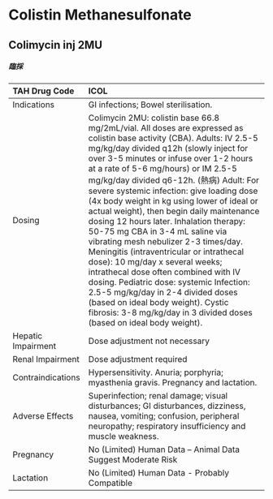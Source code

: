 # Colistin Methanesulfonate

## Colimycin inj 2MU

##### 臨採

| TAH Drug Code      | ICOL                                                                                                                                                                                                                                                                                                                                                                                                                                                                                                                                                                                                                                                                                                                                                                                                                                                                              |
|:-------------------|:----------------------------------------------------------------------------------------------------------------------------------------------------------------------------------------------------------------------------------------------------------------------------------------------------------------------------------------------------------------------------------------------------------------------------------------------------------------------------------------------------------------------------------------------------------------------------------------------------------------------------------------------------------------------------------------------------------------------------------------------------------------------------------------------------------------------------------------------------------------------------------|
| Indications        | GI infections; Bowel sterilisation.                                                                                                                                                                                                                                                                                                                                                                                                                                                                                                                                                                                                                                                                                                                                                                                                                                               |
| Dosing             | Colimycin 2MU: colistin base 66.8 mg/2mL/vial. All doses are expressed as colistin base activity (CBA). Adults: IV 2.5-5 mg/kg/day divided q12h (slowly inject for over 3-5 minutes or infuse over 1-2 hours at a rate of 5-6 mg/hours) or IM 2.5-5 mg/kg/day divided q6-12h. (熱病) Adult: For severe systemic infection: give loading dose (4x body weight in kg using lower of ideal or actual weight), then begin daily maintenance dosing 12 hours later. Inhalation therapy: 50-75 mg CBA in 3-4 mL saline via vibrating mesh nebulizer 2-3 times/day. Meningitis (intraventricular or intrathecal dose): 10 mg/day x several weeks; intrathecal dose often combined with IV dosing. Pediatric dose: systemic Infection: 2.5-5 mg/kg/day in 2-4 divided doses (based on ideal body weight). Cystic fibrosis: 3-8 mg/kg/day in 3 divided doses (based on ideal body weight). |
| Hepatic Impairment | Dose adjustment not necessary                                                                                                                                                                                                                                                                                                                                                                                                                                                                                                                                                                                                                                                                                                                                                                                                                                                     |
| Renal Impairment   | Dose adjustment required                                                                                                                                                                                                                                                                                                                                                                                                                                                                                                                                                                                                                                                                                                                                                                                                                                                          |
| Contraindications  | Hypersensitivity. Anuria; porphyria; myasthenia gravis. Pregnancy and lactation.                                                                                                                                                                                                                                                                                                                                                                                                                                                                                                                                                                                                                                                                                                                                                                                                  |
| Adverse Effects    | Superinfection; renal damage; visual disturbances; GI disturbances, dizziness, nausea, vomiting; confusion, peripheral neuropathy; respiratory insufficiency and muscle weakness.                                                                                                                                                                                                                                                                                                                                                                                                                                                                                                                                                                                                                                                                                                 |
| Pregnancy          | No (Limited) Human Data – Animal Data Suggest Moderate Risk                                                                                                                                                                                                                                                                                                                                                                                                                                                                                                                                                                                                                                                                                                                                                                                                                       |
| Lactation          | No (Limited) Human Data - Probably Compatible                                                                                                                                                                                                                                                                                                                                                                                                                                                                                                                                                                                                                                                                                                                                                                                                                                     |

